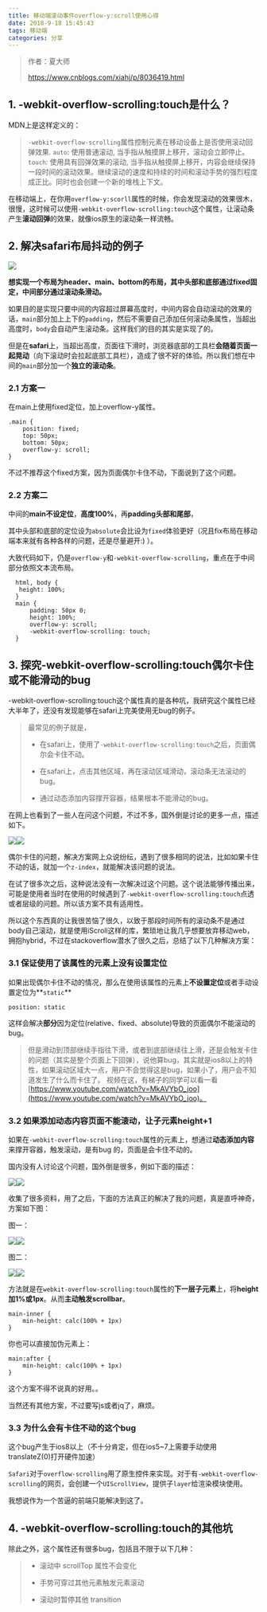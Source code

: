 ```yaml
---
title: 移动端滚动事件overflow-y:scroll使用心得
date: 2018-9-18 15:45:43
tags: 移动端
categories: 分享
---
```


> 作者：夏大师
> 
> https://www.cnblogs.com/xiahj/p/8036419.html

## 1. -webkit-overflow-scrolling:touch是什么？

MDN上是这样定义的：

> `-webkit-overflow-scrolling`属性控制元素在移动设备上是否使用滚动回弹效果.
>  `auto`: 使用普通滚动, 当手指从触摸屏上移开，滚动会立即停止。
>  `touch`: 使用具有回弹效果的滚动, 当手指从触摸屏上移开，内容会继续保持一段时间的滚动效果。继续滚动的速度和持续的时间和滚动手势的强烈程度成正比。同时也会创建一个新的堆栈上下文。

在移动端上，在你用`overflow-y:scorll`属性的时候，你会发现滚动的效果很木，很慢，这时候可以使用`-webkit-overflow-scrolling:touch`这个属性，让滚动条产生**滚动回弹**的效果，就像ios原生的滚动条一样流畅。

## 2. 解决safari布局抖动的例子

![](https://images2017.cnblogs.com/blog/1294929/201712/1294929-20171214103503613-582028000.png)

**想实现一个布局为header、main、bottom的布局，其中头部和底部通过fixed固定，中间部分通过滚动条滑动。**

如果目的是实现只要中间的内容超过屏幕高度时，中间内容会自动滚动的效果的话，`main`部分加上上下的`padding`，然后不需要自己添加任何滚动条属性，当超出高度时，`body`会自动产生滚动条。这样我们的目的其实是实现了的。

但是在**safari**上，当超出高度，页面往下滑时，浏览器底部的工具栏**会随着页面一起晃动**（向下滚动时会拉起底部工具栏），造成了很不好的体验。所以我们想在中间的`main`部分加一个**独立的滚动条**。

### 2.1 方案一

在main上使用fixed定位，加上overflow-y属性。

```
.main {
    position: fixed;
    top: 50px;
    bottom: 50px;
    overflow-y: scroll;
}
```

不过不推荐这个fixed方案，因为页面偶尔卡住不动，下面说到了这个问题。

### 2.2 方案二

中间的**main不设定位**，**高度100%**，再**padding头部和尾部**，

其中头部和底部的定位设为`absolute`会比设为`fixed`体验更好（况且fix布局在移动端本来就有各种各样的问题，还是尽量避开:) ）。

大致代码如下，仍是`overflow-y`和`-webkit-overflow-scrolling`，重点在于中间部分依照文本流布局。

```
  html, body {
   height: 100%;
  }
  main {
      padding: 50px 0;
      height: 100%;
      overflow-y: scroll;
      -webkit-overflow-scrolling: touch;
  }
```

## 3. 探究-webkit-overflow-scrolling:touch偶尔卡住或不能滑动的bug

-webkit-overflow-scrolling:touch这个属性真的是各种坑，我研究这个属性已经大半年了，还没有发现能够在safari上完美使用无bug的例子。

> 最常见的例子就是，
> 
> -   在safari上，使用了`-webkit-overflow-scrolling:touch`之后，页面偶尔会卡住不动。
>     
> -   在safari上，点击其他区域，再在滚动区域滑动，滚动条无法滚动的bug。
>     
> -   通过动态添加内容撑开容器，结果根本不能滑动的bug。
>     

在网上也看到了一些人在问这个问题，不过不多，国外倒是讨论的更多一点，描述如下。

![](https://images2017.cnblogs.com/blog/1294929/201712/1294929-20171214103539816-1960538934.png)![](https://images2017.cnblogs.com/blog/1294929/201712/1294929-20171214103539816-1960538934.png)

偶尔卡住的问题，解决方案网上众说纷纭，遇到了很多相同的说法，比如如果卡住不动的话，就加一个`z-index`，就能解决该问题的说法。

在试了很多次之后，这种说法没有一次解决过这个问题。这个说法能够传播出来，可能是使用者当时在使用的时候遇到了`-webkit-overflow-scrolling:touch`点透或者层级的问题。所以该方案不具有适用性。

所以这个东西真的让我很苦恼了很久，以致于那段时间所有的滚动条不是通过body自己滚动，就是使用iScroll这样的库，繁琐地让我几乎想要放弃移动web，拥抱hybrid，不过在stackoverflow潜水了很久之后，总结了以下几种解决方案：

### 3.1 保证使用了该属性的元素上没有设置定位

如果出现偶尔卡住不动的情况，那么在使用该属性的元素上**不设置定位**或者手动设置定位为**`static`**

```
position: static
```

这样会解决**部分**因为定位(relative、fixed、absolute)导致的页面偶尔不能滚动的bug。

> 但是滑动到顶部继续手指往下滑，或者到底部继续往上滑，还是会触发卡住的问题（其实是整个页面上下回弹），说他算bug，其实就是ios8以上的特性，如果滚动区域大一点，用户不会觉得这是bug，如果小了，用户会不知道发生了什么而卡住了。
>  视频在这，有梯子的同学可以看一看[https://www.youtube.com/watch?v=MkAVYbO_joo](https://www.youtube.com/watch?v=MkAVYbO_joo)。

### 3.2 如果添加动态内容页面不能滚动，让子元素height+1

如果在`-webkit-overflow-scrolling:touch`属性的元素上，想通过**动态添加内容**来撑开容器，触发滚动，是有bug 的，页面是会卡住不动的。

国内没有人讨论这个问题，国外倒是很多，例如下面的描述：

![](https://images2017.cnblogs.com/blog/1294929/201712/1294929-20171214103630754-707308829.png)![](https://images2017.cnblogs.com/blog/1294929/201712/1294929-20171214103630754-707308829.png)

收集了很多资料，用了之后，下面的方法真正的解决了我的问题，真是直呼神奇，方案如下图：

图一：

![](https://images2017.cnblogs.com/blog/1294929/201712/1294929-20171214103636379-1667026180.png)![](https://images2017.cnblogs.com/blog/1294929/201712/1294929-20171214103636379-1667026180.png)

图二：

![](https://images2017.cnblogs.com/blog/1294929/201712/1294929-20171214103640113-1071673514.png)![](https://images2017.cnblogs.com/blog/1294929/201712/1294929-20171214103640113-1071673514.png)

方法就是在`webkit-overflow-scrolling:touch`属性的**下一层子元素**上，将**height加1%或1px**。从而**主动触发scrollbar**。

```
main-inner {
    min-height: calc(100% + 1px)
}
```

你也可以直接加伪元素上：

```
main:after {
    min-height: calc(100% + 1px)
}
```

这个方案不得不说真的好用。。

当然还有其他方案，不过要写js或者jq了，麻烦。

### 3.3 为什么会有卡住不动的这个bug

这个bug产生于ios8以上（不十分肯定，但在ios5~7上需要手动使用translateZ(0)打开硬件加速）

`Safari`对于`overflow-scrolling`用了原生控件来实现。对于有`-webkit-overflow-scrolling`的网页，会创建一个`UIScrollView`，提供子`layer`给渲染模块使用。

我想说作为一个苦逼的前端只能解决到这了。

## 4. -webkit-overflow-scrolling:touch的其他坑

除此之外，这个属性还有很多bug，包括且不限于以下几种：

> -   滚动中 scrollTop 属性不会变化
>     
> -   手势可穿过其他元素触发元素滚动
>     
> -   滚动时暂停其他 transition
>
